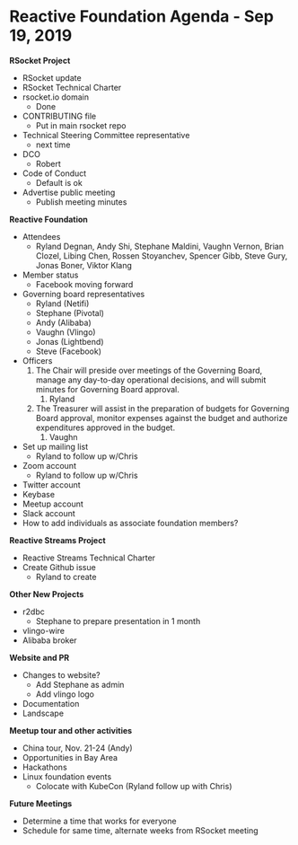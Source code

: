 # Reactive Foundation Agenda - Sep 19, 2019
**RSocket Project**

- RSocket update
- RSocket Technical Charter
- rsocket.io domain
    - Done
- CONTRIBUTING file
    - Put in main rsocket repo
- Technical Steering Committee representative
    - next time
- DCO
    - Robert
- Code of Conduct
    - Default is ok
- Advertise public meeting
    - Publish meeting minutes

**Reactive Foundation**

- Attendees
    - Ryland Degnan, Andy Shi, Stephane Maldini, Vaughn Vernon, Brian Clozel, Libing Chen, Rossen Stoyanchev, Spencer Gibb, Steve Gury, Jonas Boner, Viktor Klang
- Member status
    - Facebook moving forward
- Governing board representatives
    - Ryland (Netifi)
    - Stephane (Pivotal)
    - Andy (Alibaba)
    - Vaughn (Vlingo)
    - Jonas (Lightbend)
    - Steve (Facebook)
- Officers
    1. The Chair will preside over meetings of the Governing Board, manage any day-to-day operational decisions, and will submit minutes for Governing Board approval.
        1. Ryland
    2. The Treasurer will assist in the preparation of budgets for Governing Board approval, monitor expenses against the budget and authorize expenditures approved in the budget.
        1. Vaughn
- Set up mailing list
    - Ryland to follow up w/Chris
- Zoom account
    - Ryland to follow up w/Chris
- Twitter account
- Keybase
- Meetup account
- Slack account
- How to add individuals as associate foundation members?

**Reactive Streams Project**

- Reactive Streams Technical Charter
- Create Github issue
    - Ryland to create

**Other New Projects**

- r2dbc
    - Stephane to prepare presentation in 1 month
- vlingo-wire
- Alibaba broker

**Website and PR**

- Changes to website?
    - Add Stephane as admin
    - Add vlingo logo
- Documentation
- Landscape

**Meetup tour and other activities**

- China tour, Nov. 21-24 (Andy)
- Opportunities in Bay Area
- Hackathons
- Linux foundation events
    - Colocate with KubeCon (Ryland follow up with Chris)

**Future Meetings**

- Determine a time that works for everyone
- Schedule for same time, alternate weeks from RSocket meeting

